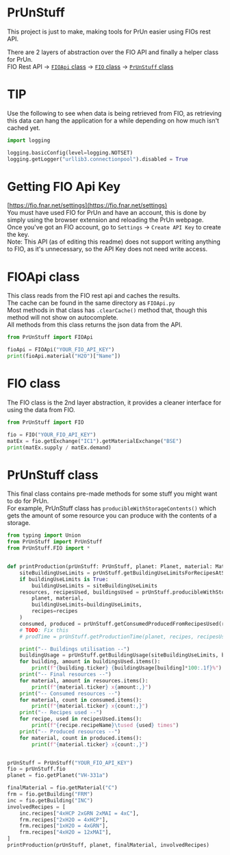 # PrUnStuff
This project is just to make, making tools for PrUn easier using FIOs rest API.

There are 2 layers of abstraction over the FIO API and finally a helper class for PrUn.  
FIO Rest API -> [`FIOApi` class](#FIOApi-class) -> [`FIO` class](#FIOApi-class) -> [`PrUnStuff` class](#PrUnStuff-class)


# TIP
Use the following to see when data is being retrieved from FIO, as retrieving this data can hang the application for a while depending on how much isn't cached yet.  
```py
import logging

logging.basicConfig(level=logging.NOTSET)
logging.getLogger("urllib3.connectionpool").disabled = True
```


# Getting FIO Api Key
[https://fio.fnar.net/settings](https://fio.fnar.net/settings)  
You must have used FIO for PrUn and have an account, this is done by simply using the browser extension and reloading the PrUn webpage.  
Once you've got an FIO account, go to `Settings` -> `Create API Key` to create the key.  
Note: This API (as of editing this readme) does not support writing anything to FIO, as it's unnecessary, so the API Key does not need write access.


# FIOApi class
This class reads from the FIO rest api and caches the results.  
The cache can be found in the same directory as `FIOApi.py`  
Most methods in that class has `.clearCache()` method that, though this method will not show on autocomplete.  
All methods from this class returns the json data from the API.
```py
from PrUnStuff import FIOApi

fioApi = FIOApi("YOUR_FIO_API_KEY")
print(fioApi.material("H2O")["Name"])
```

# FIO class
The FIO class is the 2nd layer abstraction, it provides a cleaner interface for using the data from FIO.  
```py
from PrUnStuff import FIO

fio = FIO("YOUR_FIO_API_KEY")
matEx = fio.getExchange("IC1").getMaterialExchange("BSE")
print(matEx.supply / matEx.demand)
```

# PrUnStuff class
This final class contains pre-made methods for some stuff you might want to do for PrUn.  
For example, PrUnStuff class has `producibleWithStorageContents()` which gets the amount of some resource you can produce with the contents of a storage.
```py
from typing import Union
from PrUnStuff import PrUnStuff
from PrUnStuff.FIO import *


def printProduction(prUnStuff: PrUnStuff, planet: Planet, material: Material, recipes: list[Recipe], buildingUseLimits: Union[None, bool, dict[Building, int]] = True):
	siteBuildingUseLimits = prUnStuff.getBuildingUseLimitsForRecipesAtSite(planet, recipes)
	if buildingUseLimits is True:
		buildingUseLimits = siteBuildingUseLimits
	resources, recipesUsed, buildingsUsed = prUnStuff.producibleWithStorageContents(
		planet, material,
		buildingUseLimits=buildingUseLimits,
		recipes=recipes
	)
	consumed, produced = prUnStuff.getConsumedProducedFromRecipesUsed(recipesUsed)
	# TODO: Fix this
	# prodTime = prUnStuff.getProductionTime(planet, recipes, recipesUsed)

	print("-- Buildings utilisation --")
	buildingUsage = prUnStuff.getBuildingUsage(siteBuildingUseLimits, buildingsUsed)
	for building, amount in buildingsUsed.items():
		print(f"{building.ticker} {buildingUsage[building]*100:.1f}%")
	print("-- Final resources --")
	for material, amount in resources.items():
		print(f"{material.ticker} x{amount:,}")
	print("-- Consumed resources --")
	for material, count in consumed.items():
		print(f"{material.ticker} x{count:,}")
	print("-- Recipes used --")
	for recipe, used in recipesUsed.items():
		print(f"{recipe.recipeName}\tused {used} times")
	print("-- Produced resources --")
	for material, count in produced.items():
		print(f"{material.ticker} x{count:,}")


prUnStuff = PrUnStuff("YOUR_FIO_API_KEY")
fio = prUnStuff.fio
planet = fio.getPlanet("VH-331a")

finalMaterial = fio.getMaterial("C")
frm = fio.getBuilding("FRM")
inc = fio.getBuilding("INC")
involvedRecipes = [
	inc.recipes["4xHCP 2xGRN 2xMAI = 4xC"],
	frm.recipes["2xH2O = 4xHCP"],
	frm.recipes["1xH2O = 4xGRN"],
	frm.recipes["4xH2O = 12xMAI"],
]
printProduction(prUnStuff, planet, finalMaterial, involvedRecipes)
```
